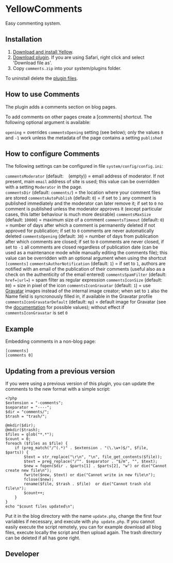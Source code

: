 # YellowComments

Easy commenting system.

## Installation

1. [Download and install Yellow](https://github.com/datenstrom/yellow/).
2. [Download plugin](https://github.com/nasendackel/yellow-comments/archive/master.zip). If you are using Safari, right click and select 'Download file as'.
3. Copy `comments.zip` into your system/plugins folder.

To uninstall delete the [plugin files](update.ini).

## How to use Comments

The plugin adds a comments section on blog pages.

To add comments on other pages create a [comments] shortcut. The following optional argument is available:

`opening` = overrides `commentsOpening` setting (see below); only the values `0` and `-1` work unless the metadata of the page contains a setting `published`

## How to configure Comments

The following settings can be configured in file `system/config/config.ini`: 

`commentsModerator` (default: ` ` (empty)) = email address of moderator. If not present, main `email` address of site is used; this value can be overridden with a setting `Moderator` in the page.  
`commentsDir` (default:  `comments/`) = the location where your comment files are stored
`commentsAutoPublish` (default:  `0`) = if set to `1` any comment is published immediately and the moderator can later remove it; if set to `0` no comment is published unless the moderator approves it (except particular cases, this latter behaviour is much more desirable)
`commentsMaxSize` (default:  `10000`) = maximum size of a comment
`commentsTimeout` (default:  `0`) = number of days after which a comment is permanently deleted if not approved for publication; if set to `0` comments are never automatically deleted
`commentsOpening` (default:  `30`) = number of days from publication after which comments are closed; if set to `0` comments are never closed, if set to `-1` all comments are closed regardless of publication date (can be used as a maintenance mode while manually editing the comments file); this value can be overridden with an optional argument when using the shortcut `[comments]`
`commentsAuthorNotification` (default:  `1`) = if set to `1`, authors are notified with an email of the publication of their comments (useful also as a check on the authenticity of the email entered)
`commentsSpamFilter` (default:  `href=|url=`) = spam filter as regular expression
`commentsIconSize` (default:  `80`) = size in pixel of the icon
`commentsIconGravatar` (default:  `1`) = use [Gravatar](https://en.gravatar.com/) images instead of the internal image creator; when set to `1` also the Name field is syncronously filled in, if available in the Gravatar profile
`commentsIconGravatarDefault` (default:  `mp`) = default image for Gravatar (see the [documentation](https://en.gravatar.com/site/implement/images/) for possible values); without effect if `commentsIconGravatar` is set `0`

## Example

Embedding comments in a non-blog page:

```
[comments]
[comments 0]
```

## Updating from a previous version

If you were using a previous version of this plugin, you can update the comments to the new format with a simple script:

```
<?php
$extension = "-comments";
$separator = "----";
$dir = "comments/";
$trash = "trash/";

@mkdir($dir);
@mkdir($trash);
$files = glob("*.*");
$count = 0;
foreach ($files as $file) {
	if (preg_match("/^(.*)" . $extension . "(\.\w+)$/", $file, $parts)) {
		$text = str_replace("\r\n", "\n", file_get_contents($file));
		$text = preg_replace("/^". $separator . "$/m", "", $text);
		$new = fopen($dir . $parts[1] . $parts[2], "w") or die("Cannot create new file\n");
		fwrite($new, $text) or die("Cannot write in new file\n");
		fclose($new);
		rename($file, $trash . $file)  or die("Cannot trash old file\n");
		$count++;
	}
}
echo "$count files updated\n";
```

Put it in the blog directory with the name `update.php`, change the first four variables if necessary, and execute with `php update.php`. If you cannot easily execute the script remotely, you can for example download all blog files, execute locally the script and then upload again. The trash directory can be deleted if all has gone right.

## Developer

